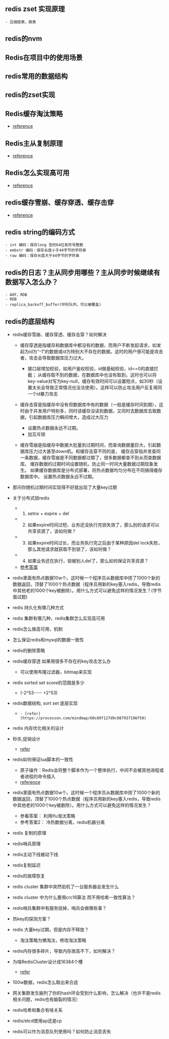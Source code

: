 ## redis zset 实现原理
    - 压缩链表，跳表
## redis的nvm

## Redis在项目中的使用场景
## redis常用的数据结构
## redis的zset实现
## Redis缓存淘汰策略
- [reference](https://www.processon.com/view/link/620b45476376897c8c7239d0)
## Redis主从复制原理
- [reference](https://www.processon.com/view/link/620b4875f346fb617416aed3)
## Redis怎么实现高可用
- [reference](https://www.processon.com/view/link/620b48f17d9c0807ec8cf49a)
## redis缓存雪崩、缓存穿透、缓存击穿
- [reference](https://www.processon.com/view/link/61e648387d9c0806a8b0cf29)

## redis string的编码方式
    - int 编码：保存long 型的64位有符号整数
    - embstr 编码：保存长度小于44字节的字符串
    - raw 编码：保存长度大于44字节的字符串
## redis的日志？主从同步用哪些？主从同步时候继续有数据写入怎么办？
    - AOF，RDB
    - RDB
    - replica_backoff_buffer(环形队列，可以被覆盖)
## redis的底层结构

- redis缓存雪崩、缓存穿透、缓存击穿？如何解决
    - 缓存穿透是指缓存和数据库中都没有的数据，而用户不断发起请求，如发起为id为“-1”的数据或id为特别大不存在的数据。这时的用户很可能是攻击者，攻击会导致数据库压力过大。

      - 接口层增加校验，如用户鉴权校验，id做基础校验，id<=0的直接拦截；
        从缓存取不到的数据，在数据库中也没有取到，这时也可以将key-value对写为key-null，缓存有效时间可以设置短点，如30秒（设置太长会导致正常情况也没法使用）。这样可以防止攻击用户反复用同一个id暴力攻击

    - 缓存击穿是指缓存中没有但数据库中有的数据（一般是缓存时间到期），这时由于并发用户特别多，同时读缓存没读到数据，又同时去数据库去取数据，引起数据库压力瞬间增大，造成过大压力

      - 设置热点数据永远不过期。
      - 加互斥锁

    - 缓存雪崩是指缓存中数据大批量到过期时间，而查询数据量巨大，引起数据库压力过大甚至down机。和缓存击穿不同的是，        缓存击穿指并发查同一条数据，缓存雪崩是不同数据都过期了，很多数据都查不到从而查数据库。
      缓存数据的过期时间设置随机，防止同一时间大量数据过期现象发生。
      如果缓存数据库是分布式部署，将热点数据均匀分布在不同搞得缓存数据库中。
      设置热点数据永远不过期。
- 那问你随机过期时间实现得不好就出现了大量key过期
- 关于分布式锁redis
    - 1. setnx + expire + del
    - 2. 如果expire时间过短，业务还没执行完锁失效了，那么别的请求可以共享资源了，该如何做？
    - 3. 如果expire时间过长，而业务执行完之后由于某种原因del lock失败，那么其他请求就获取不到锁了，该如何做？
    - 4. 如果业务还在执行，锁被别人del了，那么如何保证共享资源？
    - [参考答案](https://mp.weixin.qq.com/s/zwkK0YD6b94iwt_v36e-jw)
- redis里面有热点数据10w个。这时候一个程序员从数据库中捞了1000个新的数据返回，顶替了1000个热点数据（程序员用新的key塞入redis，导致redis中其他老的1000个key被删除）。用什么方式可以避免这样的情况发生？(字节面试题)
	
- redis 持久化有哪几种方式
- redis 集群有哪几种，redis集群怎么实现高可用
- redis怎么做高可用，机制
- 怎么保证redis和mysql的数据一致性
- redis的删除策略
- redis缓存穿透 如果用很多不存在的key攻击怎么办
    - 可以使用布隆过滤器，bitmap来实现
  
- redis sorted set score的范围是多少
    - (-2^53---- +2^53)

- redis数据结构, sort set 底层实现
    -     - [refer](https://processon.com/mindmap/60c09f127d9c087937196f50)
- redis 内存优化相关的设计
- 秒杀,促销设计
    - [refer](https://processon.com/mindmap/60f43a4c7d9c087bac5cd26f)

- redis如何保证lua脚本的一致性
    - 原子操作：Redis会将整个脚本作为一个整体执行，中间不会被其他进程或者进程的命令插入
    - [reference](https://segmentfault.com/a/1190000019676878)

- redis里面有热点数据10w个。这时候一个程序员从数据库中捞了1000个新的数据返回，顶替了1000个热点数据（程序员用新的key塞入redis，导致redis中其他老的1000个key被删除）。用什么方式可以避免这样的情况发生？
  - 参看答案： 利用lfu淘汰策略
  - 参考答案2： 冷热数据分离，redis机器分离

- redis 复制的原理 
- redis哨兵原理
- redis主动下线被动下线 
- redis复制延迟 
- redis的故障恢复
- redis cluster 集群中突然宕机了一台服务器会发生什么
- redis cluster 中为什么要用crc16算法 而不用哈希一致性算法？
- redis哨兵集群中有服务挂掉，哨兵会做哪些事？
- 热key的探测方案？
- redis 大量key过期，但是内存不释放？
  - 淘汰策略为懒淘汰，修改淘汰策略
- redis内存很多碎片，导致内存居高不下，如何解决？
- 为啥RedisCluster设计成16384个槽
  - [refer](https://zhuanlan.zhihu.com/p/99037321)
- 100w数据，redis怎么取出来合适
- 网关集群发生脑列了你的hash环会受到什么影响，怎么解决（也许不是redis相关问题，redis也有脑裂的情况）
- redis哈希和集合有啥关系
- redis/etcd使用ap还是cp
- redis可以作为消息队列使用吗？如何防止消息丢失

